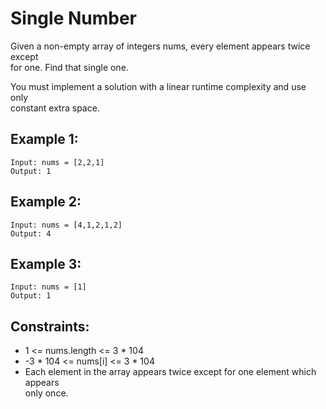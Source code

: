 # Single Number

Given a non-empty array of integers nums, every element appears twice except  
for one. Find that single one.

You must implement a solution with a linear runtime complexity and use only  
constant extra space.

 

## Example 1:

    Input: nums = [2,2,1]
    Output: 1

## Example 2:

    Input: nums = [4,1,2,1,2]
    Output: 4

## Example 3:

    Input: nums = [1]
    Output: 1

 

## Constraints:

* 1 <= nums.length <= 3 * 104
* -3 * 104 <= nums[i] <= 3 * 104
* Each element in the array appears twice except for one element which appears  
only once.

